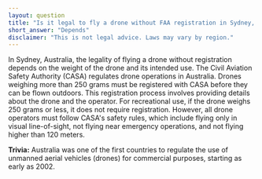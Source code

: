 ```yaml
---
layout: question
title: "Is it legal to fly a drone without FAA registration in Sydney, Australia?"
short_answer: "Depends"
disclaimer: "This is not legal advice. Laws may vary by region."
---
```


In Sydney, Australia, the legality of flying a drone without registration depends on the weight of the drone and its intended use. The Civil Aviation Safety Authority (CASA) regulates drone operations in Australia. Drones weighing more than 250 grams must be registered with CASA before they can be flown outdoors. This registration process involves providing details about the drone and the operator. For recreational use, if the drone weighs 250 grams or less, it does not require registration. However, all drone operators must follow CASA's safety rules, which include flying only in visual line-of-sight, not flying near emergency operations, and not flying higher than 120 meters.

**Trivia:** Australia was one of the first countries to regulate the use of unmanned aerial vehicles (drones) for commercial purposes, starting as early as 2002.
